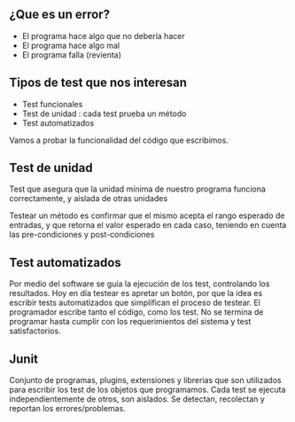 ## ¿Que es un error?
- El programa hace algo que no debería hacer
- El programa hace algo mal
- El programa falla (revienta)
## Tipos de test que nos interesan
- Test funcionales 
- Test de unidad : cada test prueba un método
- Test automatizados

Vamos a probar la funcionalidad del código que escribimos.


## Test de unidad
Test que asegura que la unidad mínima de nuestro programa funciona correctamente, y aislada de otras unidades

Testear un método es confirmar que el mismo acepta el rango esperado de entradas, y que retorna el valor esperado en cada caso, teniendo en cuenta las pre-condiciones y post-condiciones
## Test automatizados
Por medio del software se guía la ejecución de los test, controlando los resultados. Hoy en día testear es apretar un botón, por que la idea es escribir tests automatizados que simplifican el proceso de testear.
El programador escribe tanto el código, como los test. No se termina de programar hasta cumplir con los requerimientos del sistema y test satisfactorios.
## Junit
Conjunto de programas, plugins, extensiones y librerias que son utilizados para escribir los test de los objetos que programamos. Cada test se ejecuta independientemente de otros, son aislados.
Se detectan, recolectan y reportan los errores/problemas.

##

